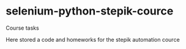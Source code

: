 # selenium-python-stepik-cource
Сourse tasks


Here stored a code and homeworks for the stepik automation cource